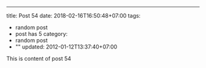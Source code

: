 ---
title: Post 54
date: 2018-02-16T16:50:48+07:00
tags:
  - random post
  - post has 5
category:
  - random post
  - ""
updated: 2012-01-12T13:37:40+07:00

This is content of post 54